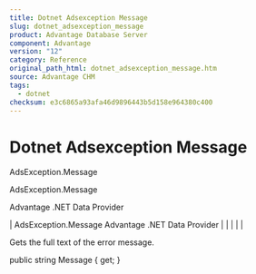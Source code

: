 ```yaml
---
title: Dotnet Adsexception Message
slug: dotnet_adsexception_message
product: Advantage Database Server
component: Advantage
version: "12"
category: Reference
original_path_html: dotnet_adsexception_message.htm
source: Advantage CHM
tags:
  - dotnet
checksum: e3c6865a93afa46d9896443b5d158e964380c400
---
```


# Dotnet Adsexception Message

AdsException.Message

AdsException.Message

Advantage .NET Data Provider

| AdsException.Message  Advantage .NET Data Provider |  |  |  |  |

Gets the full text of the error message.

public string Message { get; }
